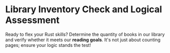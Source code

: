 # Library Inventory Check and Logical Assessment

Ready to flex your Rust skills? Determine the quantity of books in our library and verify whether it meets our **reading goals**. It's not just about counting pages; ensure your logic stands the test!
